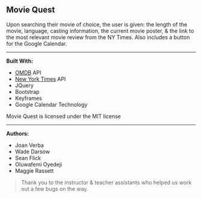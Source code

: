 **Movie Quest**
---------------------------------------------------------

Upon searching their movie of choice, the user is given: the length of the movie, language, casting information, the current movie poster, & the link to the most relevant movie review from the NY Times. Also includes a button for the Google Calendar.

---------------------------------------------------------
**Built With:**
- [OMDB](http://www.omdbapi.com/) API 
- [New York Times](https://developer.nytimes.com/) API
- JQuery 
- Bootstrap
- Keyframes
- Google Calendar Technology


Movie Quest is licensed under the MIT license

---------------------------------------------------------
**Authors:**
- Joan Verba
- Wade Darsow
- Sean Flick
- Oluwafemi Oyedeji
- Maggie Rassett
    

> Thank you to the instructor & teacher assistants who helped us work out a few bugs on the way.
